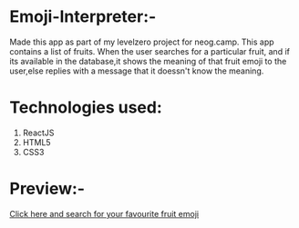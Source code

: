 # **Emoji-Interpreter:-**
Made this app as part of my levelzero project for neog.camp.
This app contains a list of fruits.
When the user searches for a particular fruit, and if its available in the database,it shows the meaning of that fruit emoji to the user,else replies with a message that it doessn't know the meaning.

# **Technologies used:**
  1.  ReactJS
  2.  HTML5
  3.  CSS3
  
  # **Preview:-**
  [Click here and search for your favourite fruit emoji](https://snd4q0.csb.app/)
